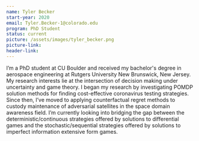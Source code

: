 ```yaml
---
name: Tyler Becker
start-year: 2020
email: Tyler.Becker-1@colorado.edu
program: PhD Student
status: current
picture: /assets/images/tyler_becker.png
picture-link: 
header-link: 
---
```


I’m a PhD student at CU Boulder and received my bachelor's degree in aerospace engineering at Rutgers University New Brunswick, New Jersey. My research interests lie at the intersection of decision making under uncertainty and game theory. I began my research by investigating POMDP solution methods for finding cost-effective coronavirus testing strategies. Since then, I’ve moved to applying counterfactual regret methods to custody maintenance of adversarial satellites in the space domain awareness field. I’m currently looking into bridging the gap between the deterministic/continuous strategies offered by solutions to differential games and the stochastic/sequential strategies offered by solutions to imperfect information extensive form games.
